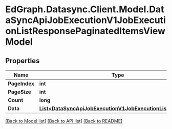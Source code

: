 # EdGraph.Datasync.Client.Model.DataSyncApiJobExecutionV1JobExecutionListResponsePaginatedItemsViewModel

## Properties

Name | Type | Description | Notes
------------ | ------------- | ------------- | -------------
**PageIndex** | **int** |  | [optional] 
**PageSize** | **int** |  | [optional] 
**Count** | **long** |  | [optional] 
**Data** | [**List&lt;DataSyncApiJobExecutionV1JobExecutionListResponse&gt;**](DataSyncApiJobExecutionV1JobExecutionListResponse.md) |  | [optional] 

[[Back to Model list]](../README.md#documentation-for-models) [[Back to API list]](../README.md#documentation-for-api-endpoints) [[Back to README]](../README.md)

